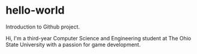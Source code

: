 # hello-world
Introduction to Github project.

Hi, I'm a third-year Computer Science and Engineering student at The Ohio State University with a passion for game development.
